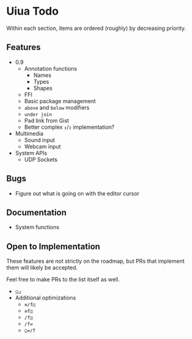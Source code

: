 # Uiua Todo
Within each section, items are ordered (roughly) by decreasing priority.

## Features
- 0.9
  - Annotation functions
    - Names
    - Types
    - Shapes
  - FFI
  - Basic package management
  - `above` and `below` modifiers
  - `under join`
  - Pad link from Gist
  - Better complex `↥`/`↧` implementation?
- Multimedia
  - Sound input
  - Webcam input
- System APIs
  - UDP Sockets

## Bugs
- Figure out what is going on with the editor cursor

## Documentation
- System functions

## Open to Implementation
These features are not strictly on the roadmap, but PRs that implement them will likely be accepted.

Feel free to make PRs to the list itself as well.

- `⍜◿`
- Additional optimizations
  - `≡/f◫`
  - `≡f◫`
  - `/f◫`
  - `/f⇌`
  - `⍜⇌/f`